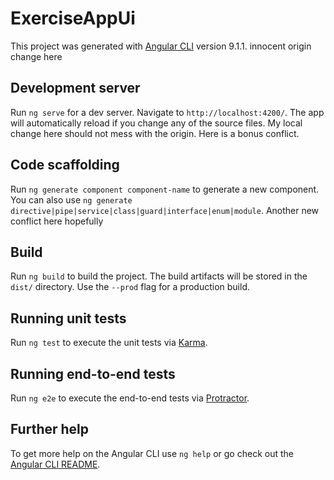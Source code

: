 # ExerciseAppUi

This project was generated with [Angular CLI](https://github.com/angular/angular-cli) version 9.1.1.
innocent origin change here

## Development server

Run `ng serve` for a dev server. Navigate to `http://localhost:4200/`. The app will automatically reload if you change any of the source files.
My local change here should not mess with the origin. Here is a bonus conflict.

## Code scaffolding

Run `ng generate component component-name` to generate a new component. You can also use `ng generate directive|pipe|service|class|guard|interface|enum|module`.
Another new conflict here hopefully

## Build

Run `ng build` to build the project. The build artifacts will be stored in the `dist/` directory. Use the `--prod` flag for a production build.

## Running unit tests

Run `ng test` to execute the unit tests via [Karma](https://karma-runner.github.io).

## Running end-to-end tests

Run `ng e2e` to execute the end-to-end tests via [Protractor](http://www.protractortest.org/).

## Further help

To get more help on the Angular CLI use `ng help` or go check out the [Angular CLI README](https://github.com/angular/angular-cli/blob/master/README.md).
